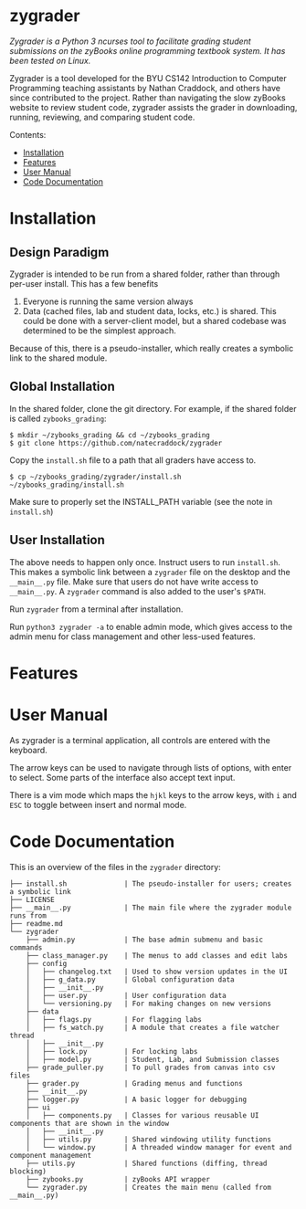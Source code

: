 # zygrader
_Zygrader is a Python 3 ncurses tool to facilitate grading student submissions on the zyBooks online programming textbook system. It has been tested on Linux._

Zygrader is a tool developed for the BYU CS142 Introduction to Computer Programming teaching assistants by Nathan Craddock, and others have since contributed to the project. Rather than navigating the slow zyBooks website to review student code, zygrader assists the grader in downloading, running, reviewing, and comparing student code.

Contents:
- [Installation](#installation)
- [Features](#features)
- [User Manual](#user-manual)
- [Code Documentation](#code-documentation)

# Installation

## Design Paradigm
Zygrader is intended to be run from a shared folder, rather than through per-user install. This has a few benefits
1. Everyone is running the same version always
2. Data (cached files, lab and student data, locks, etc.) is shared. This could be done with a server-client model, but a shared codebase was determined to be the simplest approach.

Because of this, there is a pseudo-installer, which really creates a symbolic link to the shared module.

## Global Installation

In the shared folder, clone the git directory. For example, if the shared folder is called `zybooks_grading`:

```
$ mkdir ~/zybooks_grading && cd ~/zybooks_grading
$ git clone https://github.com/natecraddock/zygrader
```

Copy the `install.sh` file to a path that all graders have access to.

```
$ cp ~/zybooks_grading/zygrader/install.sh ~/zybooks_grading/install.sh
```

Make sure to properly set the INSTALL_PATH variable (see the note in `install.sh`)

## User Installation

The above needs to happen only once. Instruct users to run `install.sh`. This makes a symbolic link between a `zygrader` file on the desktop and the `__main__.py` file. Make sure that users do not have write access to `__main__.py`. A `zygrader` command is also added to the user's `$PATH`.

Run `zygrader` from a terminal after installation.

Run `python3 zygrader -a` to enable admin mode, which gives access to the admin menu for class management and other less-used features.

# Features


# User Manual
As zygrader is a terminal application, all controls are entered with the keyboard.

The arrow keys can be used to navigate through lists of options, with enter to select.
Some parts of the interface also accept text input.

There is a vim mode which maps the `hjkl` keys to the arrow keys, with `i` and `ESC` to toggle between insert and normal mode.

# Code Documentation
This is an overview of the files in the `zygrader` directory:
```
├── install.sh              | The pseudo-installer for users; creates a symbolic link
├── LICENSE
├── __main__.py             | The main file where the zygrader module runs from
├── readme.md
└── zygrader
    ├── admin.py            | The base admin submenu and basic commands
    ├── class_manager.py    | The menus to add classes and edit labs
    ├── config
    │   ├── changelog.txt   | Used to show version updates in the UI
    │   ├── g_data.py       | Global configuration data
    │   ├── __init__.py
    │   ├── user.py         | User configuration data
    │   └── versioning.py   | For making changes on new versions
    ├── data
    │   ├── flags.py        | For flagging labs
    │   ├── fs_watch.py     | A module that creates a file watcher thread
    │   ├── __init__.py
    │   ├── lock.py         | For locking labs
    │   ├── model.py        | Student, Lab, and Submission classes
    ├── grade_puller.py     | To pull grades from canvas into csv files
    ├── grader.py           | Grading menus and functions
    ├── __init__.py
    ├── logger.py           | A basic logger for debugging
    ├── ui
    │   ├── components.py   | Classes for various reusable UI components that are shown in the window
    │   ├── __init__.py
    │   ├── utils.py        | Shared windowing utility functions
    │   └── window.py       | A threaded window manager for event and component management
    ├── utils.py            | Shared functions (diffing, thread blocking)
    ├── zybooks.py          | zyBooks API wrapper
    └── zygrader.py         | Creates the main menu (called from __main__.py)
```
